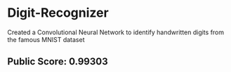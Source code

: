 # Digit-Recognizer
Created a Convolutional Neural Network to identify handwritten digits from the famous MNIST dataset
 
## Public Score: 0.99303
